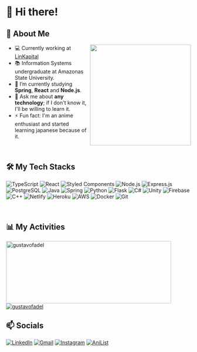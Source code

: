 # 👋 Hi there!

## 🧭 About Me

<img align="right" width="275" src="https://i.pinimg.com/originals/84/83/30/84833023393ec83dcec466b4007e64d3.gif" />

- 💻 Currently working at <a href="https://www.linkapital.com.br/">LinKapital</a>
- 📚 Information Systems undergraduate at Amazonas State University.
- 🌱 I’m currently studying **Spring**, **React** and **Node.js**.
- 💬 Ask me about **any technology**; if I don't know it, I'll be willing to learn it.
- ⚡ Fun fact: I'm an anime enthusiast and started learning japanese because of it.

<br />

## 🛠️ My Tech Stacks

![TypeScript](https://img.shields.io/badge/TypeScript-007ACC?style=for-the-badge&logo=typescript&logoColor=white)
![React](https://img.shields.io/badge/React-20232A?style=for-the-badge&logo=react&logoColor=61DAFB)
![Styled Components](https://img.shields.io/badge/styled--components-DB7093?style=for-the-badge&logo=styled-components&logoColor=white)
![Node.js](https://img.shields.io/badge/Node.js-43853D?style=for-the-badge&logo=node.js&logoColor=white)
![Express.js](https://img.shields.io/badge/Express.js-404D59?style=for-the-badge)
![PostgreSQL](https://img.shields.io/badge/PostgreSQL-316192?style=for-the-badge&logo=postgresql&logoColor=white)
![Java](https://img.shields.io/badge/Java-ED8B00?style=for-the-badge&logo=java&logoColor=white)
![Spring](https://img.shields.io/badge/Spring-6DB33F?style=for-the-badge&logo=spring&logoColor=white)
![Python](https://img.shields.io/badge/Python-14354C?style=for-the-badge&logo=python&logoColor=white)
![Flask](https://img.shields.io/badge/Flask-000000?style=for-the-badge&logo=flask&logoColor=white)
![C#](https://img.shields.io/badge/C%23-239120?style=for-the-badge&logo=c-sharp&logoColor=white)
![Unity](https://img.shields.io/badge/Unity-100000?style=for-the-badge&logo=unity&logoColor=white)
![Firebase](https://img.shields.io/badge/Firebase-F29D0C?style=for-the-badge&logo=firebase&logoColor=white)
![C++](https://img.shields.io/badge/C%2B%2B-00599C?style=for-the-badge&logo=c%2B%2B&logoColor=white)
![Netlify](https://img.shields.io/badge/Netlify-00C7B7?style=for-the-badge&logo=netlify&logoColor=white)
![Heroku](https://img.shields.io/badge/Heroku-430098?style=for-the-badge&logo=heroku&logoColor=white)
![AWS](https://img.shields.io/badge/Amazon_AWS-232F3E?style=for-the-badge&logo=amazon-aws&logoColor=white)
![Docker](https://img.shields.io/badge/Docker-2496ED?style=for-the-badge&logo=docker&logoColor=white)
![Git](https://img.shields.io/badge/Git-E34F26?style=for-the-badge&logo=git&logoColor=white)

<br />

## 📊 My Activities

<a href="https://github.com/gustavofadel">
  <img width=450 height=170 align="center" alt="gustavofadel" src="https://github-readme-stats.vercel.app/api?username=gustavofadel&theme=midnight-purple&show_icons=true&bg_color=0D1117&hide_border=true&count_private=true" />
</a>
<a href="https://github.com/gustavofadel">
  <img align="center" alt="gustavofadel" src="https://github-readme-stats.vercel.app/api/top-langs/?username=gustavofadel&theme=midnight-purple&layout=compact&bg_color=0D1117&hide_border=true&count_private=true" />
</a>

<br />

## 📫 Socials

[![LinkedIn](https://img.shields.io/badge/LinkedIn-0077B5?style=for-the-badge&logo=linkedin&logoColor=white)](https://www.linkedin.com/in/gustavo-fadel/)
[![Gmail](https://img.shields.io/badge/Gmail-D14836?style=for-the-badge&logo=gmail&logoColor=white)](mailto:ghffadel@gmail.com)
[![Instagram](https://img.shields.io/badge/Instagram-E4405F?style=for-the-badge&logo=instagram&logoColor=white)](https://www.instagram.com/gustavofadel_/)
[![AniList](https://img.shields.io/badge/Anilist-C063FF?style=for-the-badge&logo=anilist&logoColor=white)](https://anilist.co/user/coderzito/)
